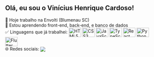 ## Olá, eu sou o Vinícius Henrique Cardoso!
 
<div style="display: inline_block">
  🚀 Hoje trabalho na Envolti (Blumenau SC)
  <br/>
  🌱 Estou aprendendo front-end, back-end, e banco de dados
  <br/>
  ✅ Linguagens que já trabalhei:
  <img align="center" alt="HTML5" height="30" width="40" src="https://cdn.jsdelivr.net/gh/devicons/devicon/icons/html5/html5-original.svg" /> 
  <img align="center" alt="CSS3" height="30" width="40" src="https://cdn.jsdelivr.net/gh/devicons/devicon/icons/css3/css3-original.svg" />
  <img align="center" alt="JavaScript" height="30" width="40" src="https://cdn.jsdelivr.net/gh/devicons/devicon/icons/javascript/javascript-original.svg" />
  <img align="center" alt="TypeScript" height="30" width="40" src="https://cdn.jsdelivr.net/gh/devicons/devicon/icons/typescript/typescript-original.svg" />
  <img align="center" alt="React" height="30" width="40" src="https://cdn.jsdelivr.net/gh/devicons/devicon/icons/react/react-original.svg" />
  <img align="center" alt="Python" height="30" width="40" src="https://cdn.jsdelivr.net/gh/devicons/devicon/icons/python/python-original.svg"/>
  <img align="center" alt="Flutter" height="30" width="40" src="https://cdn.jsdelivr.net/gh/devicons/devicon/icons/flutter/flutter-original.svg" /> 
  
  <br/>
  🌐 Redes sociais:
  <a href=https://www.linkedin.com/in/vin%C3%ADcius-henrique-cardoso/ ><img align="center" src=https://img.shields.io/badge/LinkedIn-0077B5?style=for-the-badge&logo=linkedin&logoColor=white ></a>  
</div>
